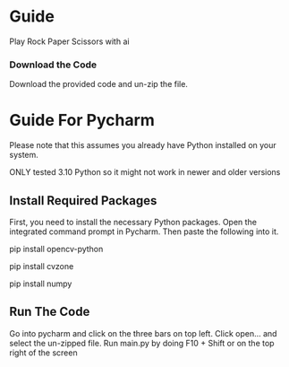 # Guide
Play Rock Paper Scissors with ai

### Download the Code
Download the provided code and un-zip the file.

# Guide For Pycharm
Please note that this assumes you already have Python installed on your system.

ONLY tested 3.10 Python so it might not work in newer and older versions

## Install Required Packages
First, you need to install the necessary Python packages. Open the integrated command prompt in Pycharm. Then paste the following into it.

pip install opencv-python

pip install cvzone

pip install numpy

## Run The Code
Go into pycharm and click on the three bars on top left. Click open... and select the un-zipped file. Run main.py by doing F10 + Shift or on the top right of the screen




